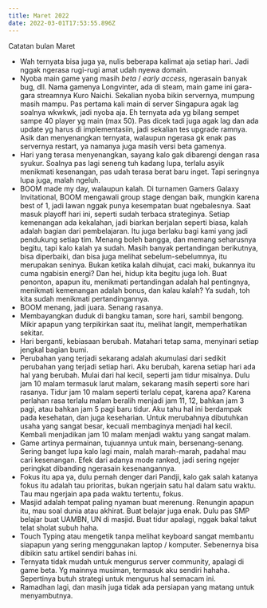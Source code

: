 ```yaml
---
title: Maret 2022
date: 2022-03-01T17:53:55.896Z
---
```

Catatan bulan Maret<!--more-->

* Wah ternyata bisa juga ya, nulis beberapa kalimat aja setiap hari. Jadi nggak ngerasa rugi-rugi amat udah nyewa domain.
* Nyoba main game yang masih *beta* / *early access,* ngerasain banyak bug, dll. Nama gamenya Longvinter, ada di steam, main game ini gara-gara streamnya Kuro Naichi. Sekalian nyoba bikin servernya, mumpung masih mampu. Pas pertama kali main di server Singapura agak lag soalnya wkwkwk, jadi nyoba aja. Eh ternyata ada yg bilang sempet sampe 40 player yg main (max 50). Pas dicek tadi juga agak lag dan ada update yg harus di implementasiin, jadi sekalian tes upgrade ramnya. Asik dan menyenangkan ternyata, walaupun ngerasa gk enak pas servernya restart, ya namanya juga masih versi beta gamenya.
* Hari yang terasa menyenangkan, sayang kalo gak dibarengi dengan rasa syukur. Soalnya pas lagi seneng tuh kadang lupa, terlalu asyik menikmati kesenangan, pas udah terasa berat baru inget. Tapi seringnya lupa juga, malah ngeluh.
* BOOM made my day, walaupun kalah. Di turnamen Gamers Galaxy Invitational, BOOM mengawali group stage dengan baik, mungkin karena best of 1, jadi lawan nggak punya kesempatan buat ngebalesnya. Saat masuk playoff hari ini, seperti sudah terbaca strateginya. Setiap kemenangan ada kekalahan, jadi biarkan berjalan seperti biasa, kalah adalah bagian dari pembelajaran. Itu juga berlaku bagi kami yang jadi pendukung setiap tim. Menang boleh bangga, dan memang seharusnya begitu, tapi kalo kalah ya sudah. Masih banyak pertandingan berikutnya, bisa diperbaiki, dan bisa juga melihat sebelum-sebelumnya, itu merupakan seninya. Bukan ketika kalah dihujat, caci maki, bukannya itu cuma ngabisin energi? Dan hei, hidup kita begitu juga loh. Buat penonton, apapun itu, menikmati pertandingan adalah hal pentingnya, menikmati kemenangan adalah bonus, dan kalau kalah? Ya sudah, toh kita sudah menikmati pertandingannya.
* BOOM menang, jadi juara. Senang rasanya.
* Membayangkan duduk di bangku taman, sore hari, sambil bengong. Mikir apapun yang terpikirkan saat itu, melihat langit, memperhatikan sekitar.
* Hari berganti, kebiasaan berubah. Matahari tetap sama, menyinari setiap jengkal bagian bumi.
* Perubahan yang terjadi sekarang adalah akumulasi dari sedikit perubahan yang terjadi setiap hari. Aku berubah, karena setiap hari ada hal yang berubah. Mulai dari hal kecil, seperti jam tidur misalnya. Dulu jam 10 malam termasuk larut malam, sekarang masih seperti sore hari rasanya. Tidur jam 10 malam seperti terlalu cepat, karena apa? Karena perlahan rasa terlalu malam beralih menjadi jam 11, 12, bahkan jam 3 pagi, atau bahkan jam 5 pagi baru tidur. Aku tahu hal ini berdampak pada kesehatan, dan juga keseharian. Untuk merubahnya dibutuhkan usaha yang sangat besar, kecuali membaginya menjadi hal kecil. Kembali menjadikan jam 10 malam menjadi waktu yang sangat malam.
* Game artinya permainan, tujuannya untuk main, bersenang-senang. Sering banget lupa kalo lagi main, malah marah-marah, padahal mau cari kesenangan. Efek dari adanya mode ranked, jadi sering ngejer peringkat dibanding ngerasain kesenangannya.
* Fokus itu apa ya, dulu pernah denger dari Pandji, kalo gak salah katanya fokus itu adalah tau prioritas, bukan ngerjain satu hal dalam satu waktu. Tau mau ngerjain apa pada waktu tertentu, fokus.
* Masjid adalah tempat paling nyaman buat merenung. Renungin apapun itu, mau soal dunia atau akhirat. Buat belajar juga enak. Dulu pas SMP belajar buat UAMBN, UN di masjid. Buat tidur apalagi, nggak bakal takut telat sholat subuh haha.
* Touch Typing atau mengetik tanpa melihat keyboard sangat membantu siapapun yang sering menggunakan laptop / komputer. Sebenernya bisa dibikin satu artikel sendiri bahas ini.
* Ternyata tidak mudah untuk mengurus server community, apalagi di game beta. Yg mainnya musiman, termasuk aku sendiri hahaha. Sepertinya butuh strategi untuk mengurus hal semacam ini.
* Ramadhan lagi, dan masih juga tidak ada persiapan yang matang untuk menyambutnya.